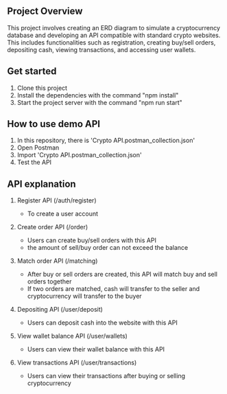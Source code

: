 ## Project Overview
This project involves creating an ERD diagram to simulate a cryptocurrency database and developing an API compatible with standard crypto websites. This includes functionalities such as registration, creating buy/sell orders, depositing cash, viewing transactions, and accessing user wallets.

## Get started
1. Clone this project
2. Install the dependencies with the command "npm install"
3. Start the project server with the command "npm run start"

## How to use demo API
1. In this repository, there is 'Crypto API.postman_collection.json'
2. Open Postman
3. Import 'Crypto API.postman_collection.json'
4. Test the API

## API explanation
1. Register API (/auth/register)
   - To create a user account

2. Create order API (/order)
   - Users can create buy/sell orders with this API
   - the amount of sell/buy order can not exceed the balance

3. Match order API (/matching)
   - After buy or sell orders are created, this API will match buy and sell orders together
   - If two orders are matched, cash will transfer to the seller and cryptocurrency will transfer to the buyer

4. Depositing API (/user/deposit)
   - Users can deposit cash into the website with this API

5. View wallet balance API (/user/wallets)
   - Users can view their wallet balance with this API

6. View transactions API (/user/transactions)
   - Users can view their transactions after buying or selling cryptocurrency
  

